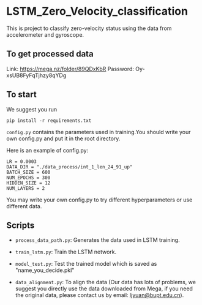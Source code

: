 # LSTM_Zero_Velocity_classification

This is project to classify zero-velocity status using the data from accelerometer and gyroscope. 


## To get processed data

Link: https://mega.nz/folder/89QDxKbR  Password: Oy-xsUB8FyFqTjhzy8qYDg

## To start

We suggest you run 

`pip install -r requirements.txt`

`config.py` contains the parameters used in training.You should write your own config.py and put it in the root directory.

Here is an example of config.py:
```
LR = 0.0003
DATA_DIR = "./data_process/int_1_len_24_91_up"
BATCH_SIZE = 600
NUM_EPOCHS = 300
HIDDEN_SIZE = 12
NUM_LAYERS = 2
```

You may write your own config.py to try different hyperparameters or use different data.
## Scripts

* `process_data_path.py`: Generates the data used in LSTM training.

* `train_lstm.py`: Train the LSTM network.

* `model_test.py`: Test the trained model which is saved as "name_you_decide.pkl"

* `data_alignment.py`: To align the data (Our data has lots of problems, we suggest you directly use the data downloaded from Mega, if you need the original data, please contact us by email: ljyuan@bupt.edu.cn).